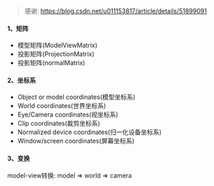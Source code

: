 > 感谢: 
> https://blog.csdn.net/u011153817/article/details/51899091 

#### 1、矩阵
- 模型矩阵(ModelViewMatrix)
- 投影矩阵(ProjectionMatrix)
- 投影矩阵(normalMatrix)

#### 2、坐标系
* Object or model coordinates(模型坐标系)
* World coordinates(世界坐标系)
* Eye/Camera coordinates(视坐标系)
* Clip coordinates(裁剪坐标系)
* Normalized device coordinates(归一化设备坐标系)
* Window/screen coordinates(屏幕坐标系)

#### 3、变换
model-view转换: model => world => camera 